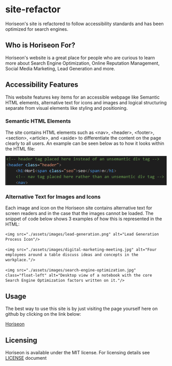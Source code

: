 # site-refactor
Horiseon's site is refactored to follow accessibility standards and has been optimized for search engines.

## Who is Horiseon For?

Horiseon's website is a great place for people who are curious to learn more about Search Engine Optimization, Online Reputation Management, Social Media Marketing, Lead Generation and more.

## Accessibility Features
This website features key items for an accessible webpage like Semantic HTML elements, alternative text for icons and images and logical structuring separate from visual elements like styling and positioning.

### Semantic HTML Elements

The site contains HTML elements such as &lt;nav&gt;, &lt;header&gt;, &lt;footer&gt;, &lt;section&gt;, &lt;article&gt;, and &lt;aside&gt; to differentiate the content on the page clearly to all users. An example can be seen below as to how it looks within the HTML file:

![Screenshot of an HTML snippet with the semantic header tag and nav tag](./assets/images/semanticHTML.png)

### Alternative Text for Images and Icons

Each image and icon on the Horiseon site contains alternative text for screen readers and in the case that the images cannot be loaded. The snippet of code below shows 3 examples of how this is represented in the HTML:

```
<img src="./assets/images/lead-generation.png" alt="Lead Generation Process Icon"/>

<img src="./assets/images/digital-marketing-meeting.jpg" alt="Four employees around a table discuss ideas and concepts in the workplace."/>

<img src="./assets/images/search-engine-optimization.jpg" class="float-left" alt="Desktop view of a notebook with the core Search Engine Optimization factors written on it."/>
```

## Usage

The best way to use this site is by just visiting the page yourself here on github by clicking on the link below:

[Horiseon](https://coderbennett.github.io/site-refactor/)


## Licensing

Horiseon is available under the MIT license. For licensing details see [LICENSE](LICENSE.txt) document


